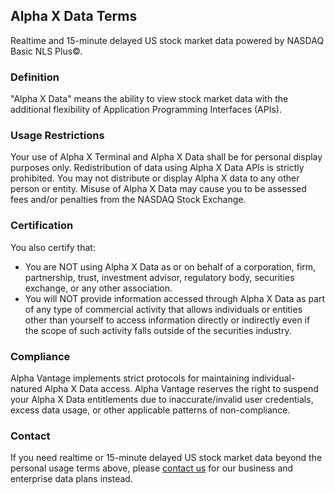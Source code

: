## Alpha X Data Terms

Realtime and 15-minute delayed US stock market data powered by NASDAQ Basic NLS Plus©.

### Definition
"Alpha X Data" means the ability to view stock market data with the additional flexibility of Application Programming Interfaces (APIs).

### Usage Restrictions
Your use of Alpha X Terminal and Alpha X Data shall be for personal display purposes only. Redistribution of data using Alpha X Data APIs is strictly prohibited. You may not distribute or display Alpha X data to any other person or entity. Misuse of Alpha X Data may cause you to be assessed fees and/or penalties from the NASDAQ Stock Exchange.

### Certification
You also certify that:
- You are NOT using Alpha X Data as or on behalf of a corporation, firm, partnership, trust, investment advisor, regulatory body, securities exchange, or any other association.
- You will NOT provide information accessed through Alpha X Data as part of any type of commercial activity that allows individuals or entities other than yourself to access information directly or indirectly even if the scope of such activity falls outside of the securities industry.

### Compliance
Alpha Vantage implements strict protocols for maintaining individual-natured Alpha X Data access. Alpha Vantage reserves the right to suspend your Alpha X Data entitlements due to inaccurate/invalid user credentials, excess data usage, or other applicable patterns of non-compliance.

### Contact
If you need realtime or 15-minute delayed US stock market data beyond the personal usage terms above, please [contact us](#) for our business and enterprise data plans instead.